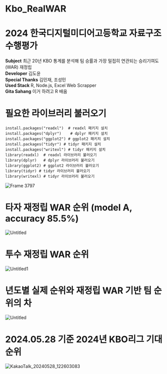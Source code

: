 # Kbo_RealWAR
# 2024 한국디지털미디어고등학교 자료구조 수행평가
**Subject**
최근 20년 KBO 통계를 분석해 팀 승률과 가장 밀접히 연관되는 승리기여도(WAR) 재정립  
**Developer**
김도윤  
**Special Thanks**
김민재, 조성민  
**Used Stack**
R, Node.js, Excel Web Scrapper  
**Gita Sahang**
이거 하려고 R 배움    

# 필요한 라이브러리 불러오기
```
install.packages("readxl")  # readxl 패키지 설치  
install.packages("dplyr")    # dplyr 패키지 설치
install.packages("ggplot2") # ggplot2 패키치 설치
install.packages("tidyr") # tidyr 패키지 설치
install.packages("writexl") # tidyr 패키지 설치
library(readxl)  # readxl 라이브러리 불러오기  
library(dplyr)   # dplyr 라이브러리 불러오기
library(ggplot2) # ggplot2 라이브러리 불러오기
library(tidyr) # tidyr 라이브러리 불러오기 
library(writexl) # tidyr 라이브러리 불러오기 
```
![Frame 3797](https://github.com/dodo07070707/Kbo-RealWAR/assets/98579912/98a3a865-674c-485d-a0e1-a1aeb64fc3ba)  
# 타자 재정립 WAR 순위 (model A, accuracy 85.5%)
![Untitled](https://github.com/dodo07070707/Kbo-RealWAR/assets/98579912/f6c63efb-5db3-4cb7-b8f7-da3b2236f05f)  
# 투수 재정립 WAR 순위  
![Untitled1](https://github.com/dodo07070707/Kbo-RealWAR/assets/98579912/c249c7b3-6d04-4684-83d3-6425b1ca82c5)  
# 년도별 실제 순위와 재정립 WAR 기반 팀 순위의 차
![Untitled](https://github.com/dodo07070707/Kbo-RealWAR/assets/98579912/d8ddb069-5796-44fc-9870-c2586465669d)  
# 2024.05.28 기준 2024년 KBO리그 기대순위
![KakaoTalk_20240528_122603083](https://github.com/dodo07070707/Kbo-RealWAR/assets/98579912/2b338055-ec3c-43a9-b779-56a6d87b8898)  
